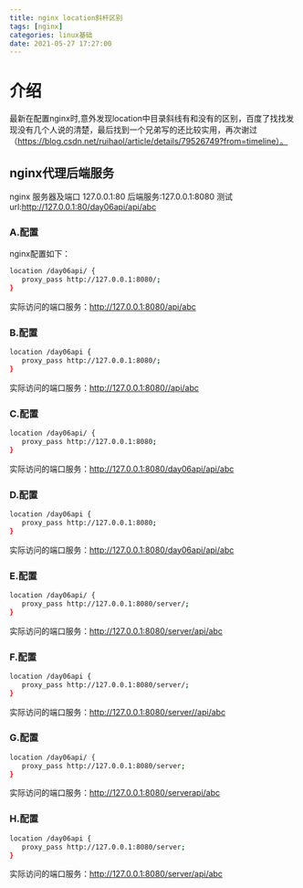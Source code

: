 ```yaml
---
title: nginx location斜杆区别
tags: [nginx]
categories: linux基础
date: 2021-05-27 17:27:00
---
```


# 介绍

最新在配置nginx时,意外发现location中目录斜线有和没有的区别，百度了找找发现没有几个人说的清楚，最后找到一个兄弟写的还比较实用，再次谢过（https://blog.csdn.net/ruihaol/article/details/79526749?from=timeline）。

## nginx代理后端服务

nginx 服务器及端口 127.0.0.1:80
后端服务:127.0.0.1:8080
测试url:http://127.0.0.1:80/day06api/api/abc

### A.配置

nginx配置如下：

```bash
location /day06api/ {
   proxy_pass http://127.0.0.1:8080/;
}
```

实际访问的端口服务：http://127.0.0.1:8080/api/abc

### B.配置

```bash
location /day06api {
   proxy_pass http://127.0.0.1:8080/;
}
```

实际访问的端口服务：http://127.0.0.1:8080//api/abc

### C.配置

```bash
location /day06api/ {
   proxy_pass http://127.0.0.1:8080;
}
```

实际访问的端口服务：http://127.0.0.1:8080/day06api/api/abc

### D.配置

```bash
location /day06api {
   proxy_pass http://127.0.0.1:8080;
}
```

实际访问的端口服务：http://127.0.0.1:8080/day06api/api/abc

### E.配置

```bash
location /day06api/ {
   proxy_pass http://127.0.0.1:8080/server/;
}
```

实际访问的端口服务：http://127.0.0.1:8080/server/api/abc

### F.配置

```bash
location /day06api {
   proxy_pass http://127.0.0.1:8080/server/;
}
```

实际访问的端口服务：http://127.0.0.1:8080/server//api/abc

### G.配置

```bash
location /day06api/ {
   proxy_pass http://127.0.0.1:8080/server;
}
```

实际访问的端口服务：http://127.0.0.1:8080/serverapi/abc

### H.配置

```bash
location /day06api {
   proxy_pass http://127.0.0.1:8080/server;
}
```

实际访问的端口服务：http://127.0.0.1:8080/server/api/abc